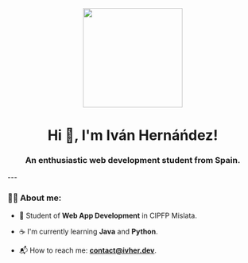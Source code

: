 <div id="header" align="center">
    <img src="https://media.giphy.com/media/Yfl7CS7vQqnebA69aH/giphy.gif" width="200">
    <h1 align="center">Hi 🙂, I'm Iván Hernáńdez!</h1>
    <h3 align="center">An enthusiastic web development student from Spain.</h3>
</div>
---

### 💁‍♂️ About me:

- 📖​ Student of **Web App Development** in CIPFP Mislata.

- ☕​ I'm currently learning **Java** and **Python**.

- 📬 How to reach me: **contact@ivher.dev**.